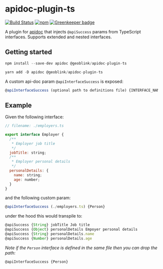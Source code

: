 # apidoc-plugin-ts

[![Build Status](https://travis-ci.org/geoblink/apidoc-plugin-ts.svg?branch=master)](https://travis-ci.org/geoblink/apidoc-plugin-ts)
[![npm](https://img.shields.io/npm/v/@geoblink/apidoc-plugin-ts.svg)](https://www.npmjs.com/package/@geoblink/apidoc-plugin-ts) [![Greenkeeper badge](https://badges.greenkeeper.io/geoblink/apidoc-plugin-ts.svg)](https://greenkeeper.io/)

A plugin for [apidoc](https://www.npmjs.com/package/apidoc) that injects `@apiSuccess` params from TypeScript interfaces.
Supports extended and nested interfaces.

## Getting started

```javascript
npm install --save-dev apidoc @geoblink/apidoc-plugin-ts
```

```javascript
yarn add -D apidoc @geoblink/apidoc-plugin-ts
```

A custom api-doc param `@apiInterfaceSuccess` is exposed:

```javascript
@apiInterfaceSuccess (optional path to definitions file) {INTERFACE_NAME}
 ```

## Example

Given the following interface:

```javascript
// filename: ./employers.ts

export interface Employer {
  /**
   * Employer job title
   */
  jobTitle: string;
  /**
   * Employer personal details
   */
  personalDetails: {
    name: string;
    age: number;
  }
}
```

and the following custom param:

```javascript
@apiInterfaceSuccess (./employers.ts) {Person}
```

under the hood this would transpile to:

```javascript
@apiSuccess {String} jobTitle Job title
@apiSuccess {Object} personalDetails Empoyer personal details
@apiSuccess {String} personalDetails.name
@apiSuccess {Number} personalDetails.age
```

*Note if the `Person` interface is defined in the same file then you can drop the path:*

```javascript
@apiInterfaceSuccess {Person}
```
